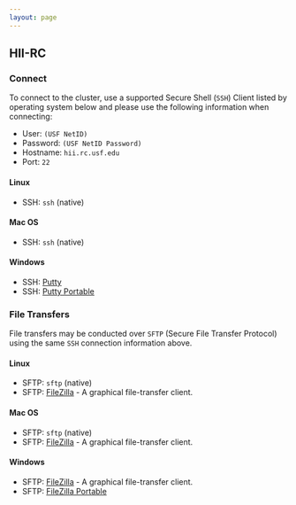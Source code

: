 ```yaml
---
layout: page
---
```


## HII-RC

### Connect

To connect to the cluster, use a supported Secure Shell (`SSH`) Client listed by operating system below
and please use the following information when connecting:

- User: `(USF NetID)`
- Password: `(USF NetID Password)`
- Hostname: `hii.rc.usf.edu`
- Port: `22`

#### Linux

- SSH: `ssh` (native)

#### Mac OS

- SSH: `ssh` (native)

#### Windows

- SSH: [Putty](http://www.chiark.greenend.org.uk/~sgtatham/putty/download.html)
- SSH: [Putty Portable](http://portableapps.com/apps/internet/putty_portable)

### File Transfers

File transfers may be conducted over `SFTP` (Secure File Transfer Protocol) using the same `SSH` connection information above.

#### Linux

- SFTP: `sftp` (native)
- SFTP: [FileZilla](https://filezilla-project.org/) - A graphical file-transfer client.

#### Mac OS

- SFTP: `sftp` (native)
- SFTP: [FileZilla](https://filezilla-project.org/) - A graphical file-transfer client.

#### Windows

- SFTP: [FileZilla](https://filezilla-project.org/) - A graphical file-transfer client.
- SFTP: [FileZilla Portable](http://portableapps.com/apps/internet/putty_portable)
